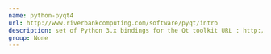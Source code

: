 ```yaml
---
name: python-pyqt4
url: http://www.riverbankcomputing.com/software/pyqt/intro
description: set of Python 3.x bindings for the Qt toolkit URL : http://www.riverbankcomputing.com/software/pyqt/intro Groups : None
group: None
---
```

